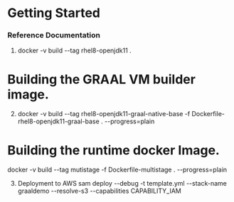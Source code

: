 # Getting Started

### Reference Documentation

1. docker -v build --tag rhel8-openjdk11 .


# Building the GRAAL VM builder image. 
2. docker -v build --tag rhel8-openjdk11-graal-native-base -f Dockerfile-rhel8-openjdk11-graal-base . --progress=plain

# Building the runtime docker Image. 
docker -v build  --tag mutistage -f Dockerfile-multistage .  --progress=plain

3. Deployment to AWS
sam deploy --debug  -t template.yml --stack-name graaldemo --resolve-s3 --capabilities CAPABILITY_IAM
